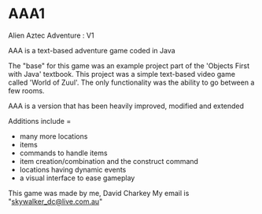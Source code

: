 # AAA1
Alien Aztec Adventure : V1

AAA is a text-based adventure game coded in Java

The "base" for this game was an example project part of the 'Objects First with Java' textbook. 
This project was a simple text-based video game called 'World of Zuul'.
The only functionality was the ability to go between a few rooms. 

AAA is a version that has been heavily improved, modified and extended

Additions include = 
- many more locations 
- items
- commands to handle items
- item creation/combination and the construct command 
- locations having dynamic events 
- a visual interface to ease gameplay 

This game was made by me, David Charkey
My email is "skywalker_dc@live.com.au"
